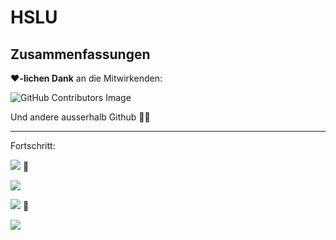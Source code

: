 # HSLU
## Zusammenfassungen

❤️<b>-lichen Dank</b> an die Mitwirkenden:

![GitHub Contributors Image](https://contrib.rocks/image?repo=vigi86/HSLU_Zusammenfassungen)

Und andere ausserhalb Github 🤟🥳

***

Fortschritt:

<a href="https://github.com/vigi86/HSLU_Zusammenfassungen/tree/master/ISF_HS19"><img src="https://img.shields.io/badge/ISF-100%25-green?style=flat"></a> 🌟

<a href="https://github.com/vigi86/HSLU_Zusammenfassungen/tree/master/NETT_HS21"><img src="https://img.shields.io/badge/NETT-WIP-orange?style=flat"></a>

<a href="https://github.com/vigi86/HSLU_Zusammenfassungen/tree/master/WEBT_FS20"><img src="https://img.shields.io/badge/WEBT-30%25_stillgelegt-red?style=flat"></a> 💩

![](https://img.shields.io/badge/Alles_andere-unbrauchbar-inactive?style=flat)
